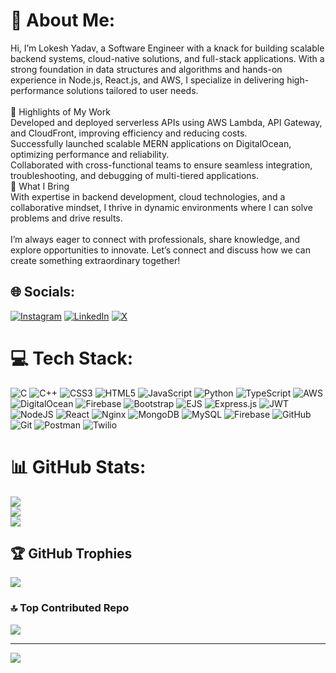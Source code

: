 # 💫 About Me:
Hi, I’m Lokesh Yadav, a Software Engineer with a knack for building scalable backend systems, cloud-native solutions, and full-stack applications. With a strong foundation in data structures and algorithms and hands-on experience in Node.js, React.js, and AWS, I specialize in delivering high-performance solutions tailored to user needs.<br><br>🌟 Highlights of My Work<br>Developed and deployed serverless APIs using AWS Lambda, API Gateway, and CloudFront, improving efficiency and reducing costs.<br>Successfully launched scalable MERN applications on DigitalOcean, optimizing performance and reliability.<br>Collaborated with cross-functional teams to ensure seamless integration, troubleshooting, and debugging of multi-tiered applications.<br>💼 What I Bring<br>With expertise in backend development, cloud technologies, and a collaborative mindset, I thrive in dynamic environments where I can solve problems and drive results.<br><br>I’m always eager to connect with professionals, share knowledge, and explore opportunities to innovate. Let’s connect and discuss how we can create something extraordinary together!


## 🌐 Socials:
[![Instagram](https://img.shields.io/badge/Instagram-%23E4405F.svg?logo=Instagram&logoColor=white)](l0kesh08) [![LinkedIn](https://img.shields.io/badge/LinkedIn-%230077B5.svg?logo=linkedin&logoColor=white)](l0kesh-yadav) [![X](https://img.shields.io/badge/X-black.svg?logo=X&logoColor=white)](L0keshY) 

# 💻 Tech Stack:
![C](https://img.shields.io/badge/c-%2300599C.svg?style=for-the-badge&logo=c&logoColor=white) ![C++](https://img.shields.io/badge/c++-%2300599C.svg?style=for-the-badge&logo=c%2B%2B&logoColor=white) ![CSS3](https://img.shields.io/badge/css3-%231572B6.svg?style=for-the-badge&logo=css3&logoColor=white) ![HTML5](https://img.shields.io/badge/html5-%23E34F26.svg?style=for-the-badge&logo=html5&logoColor=white) ![JavaScript](https://img.shields.io/badge/javascript-%23323330.svg?style=for-the-badge&logo=javascript&logoColor=%23F7DF1E) ![Python](https://img.shields.io/badge/python-3670A0?style=for-the-badge&logo=python&logoColor=ffdd54) ![TypeScript](https://img.shields.io/badge/typescript-%23007ACC.svg?style=for-the-badge&logo=typescript&logoColor=white) ![AWS](https://img.shields.io/badge/AWS-%23FF9900.svg?style=for-the-badge&logo=amazon-aws&logoColor=white) ![DigitalOcean](https://img.shields.io/badge/DigitalOcean-%230167ff.svg?style=for-the-badge&logo=digitalOcean&logoColor=white) ![Firebase](https://img.shields.io/badge/firebase-%23039BE5.svg?style=for-the-badge&logo=firebase) ![Bootstrap](https://img.shields.io/badge/bootstrap-%238511FA.svg?style=for-the-badge&logo=bootstrap&logoColor=white) ![EJS](https://img.shields.io/badge/ejs-%23B4CA65.svg?style=for-the-badge&logo=ejs&logoColor=black) ![Express.js](https://img.shields.io/badge/express.js-%23404d59.svg?style=for-the-badge&logo=express&logoColor=%2361DAFB) ![JWT](https://img.shields.io/badge/JWT-black?style=for-the-badge&logo=JSON%20web%20tokens) ![NodeJS](https://img.shields.io/badge/node.js-6DA55F?style=for-the-badge&logo=node.js&logoColor=white) ![React](https://img.shields.io/badge/react-%2320232a.svg?style=for-the-badge&logo=react&logoColor=%2361DAFB) ![Nginx](https://img.shields.io/badge/nginx-%23009639.svg?style=for-the-badge&logo=nginx&logoColor=white) ![MongoDB](https://img.shields.io/badge/MongoDB-%234ea94b.svg?style=for-the-badge&logo=mongodb&logoColor=white) ![MySQL](https://img.shields.io/badge/mysql-4479A1.svg?style=for-the-badge&logo=mysql&logoColor=white) ![Firebase](https://img.shields.io/badge/firebase-a08021?style=for-the-badge&logo=firebase&logoColor=ffcd34) ![GitHub](https://img.shields.io/badge/github-%23121011.svg?style=for-the-badge&logo=github&logoColor=white) ![Git](https://img.shields.io/badge/git-%23F05033.svg?style=for-the-badge&logo=git&logoColor=white) ![Postman](https://img.shields.io/badge/Postman-FF6C37?style=for-the-badge&logo=postman&logoColor=white) ![Twilio](https://img.shields.io/badge/Twilio-F22F46?style=for-the-badge&logo=Twilio&logoColor=white)
# 📊 GitHub Stats:
![](https://github-readme-stats.vercel.app/api?username=digital-nerd&theme=dark&hide_border=false&include_all_commits=true&count_private=true)<br/>
![](https://github-readme-streak-stats.herokuapp.com/?user=digital-nerd&theme=dark&hide_border=false)<br/>
![](https://github-readme-stats.vercel.app/api/top-langs/?username=digital-nerd&theme=dark&hide_border=false&include_all_commits=true&count_private=true&layout=compact)

## 🏆 GitHub Trophies
![](https://github-profile-trophy.vercel.app/?username=digital-nerd&theme=radical&no-frame=false&no-bg=false&margin-w=4)

### 🔝 Top Contributed Repo
![](https://github-contributor-stats.vercel.app/api?username=digital-nerd&limit=5&theme=dark&combine_all_yearly_contributions=true)

---
[![](https://visitcount.itsvg.in/api?id=digital-nerd&icon=0&color=0)](https://visitcount.itsvg.in)

<!-- Proudly created with GPRM ( https://gprm.itsvg.in ) -->
